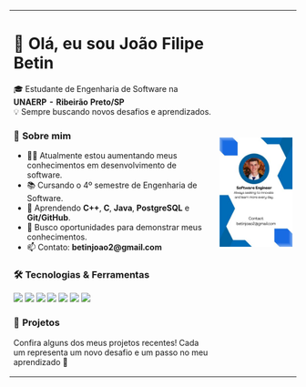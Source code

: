 <table>
  <tr>
    <td>

<h1>👋 Olá, eu sou João Filipe Betin</h1>
<p>🎓 Estudante de Engenharia de Software na <b>UNAERP - Ribeirão Preto/SP</b><br>
💡 Sempre buscando novos desafios e aprendizados.</p>

<h3>🧠 Sobre mim</h3>
<ul>
<li>👨‍💻 Atualmente estou aumentando meus conhecimentos em desenvolvimento de software.</li>
<li>📚 Cursando o 4º semestre de Engenharia de Software.</li>
<li>🧩 Aprendendo <b>C++</b>, <b>C</b>, <b>Java</b>, <b>PostgreSQL</b> e <b>Git/GitHub</b>.</li>
<li>💬 Busco oportunidades para demonstrar meus conhecimentos.</li>
<li>📫 Contato: <b>betinjoao2@gmail.com</b></li>
</ul>

<h3>🛠️ Tecnologias & Ferramentas</h3>
<p>
<img src="https://img.shields.io/badge/C++-00599C?style=for-the-badge&logo=cplusplus&logoColor=white"/>
<img src="https://img.shields.io/badge/C-A8B9CC?style=for-the-badge&logo=c&logoColor=white"/>
<img src="https://img.shields.io/badge/Java-ED8B00?style=for-the-badge&logo=java&logoColor=white"/>
<img src="https://img.shields.io/badge/PostgreSQL-316192?style=for-the-badge&logo=postgresql&logoColor=white"/>
<img src="https://img.shields.io/badge/Git-F05032?style=for-the-badge&logo=git&logoColor=white"/>
<img src="https://img.shields.io/badge/VSCode-0078D4?style=for-the-badge&logo=visualstudiocode&logoColor=white"/>
<img src="https://img.shields.io/badge/IntelliJ%20IDEA-000000?style=for-the-badge&logo=intellij-idea&logoColor=white"/>
</p>

<h3>🌟 Projetos</h3>
<p>Confira alguns dos meus projetos recentes! Cada um representa um novo desafio e um passo no meu aprendizado 🚀</p>
    <td align="center" style="vertical-align: middle;">
        <img src="./software-engineer.jpg" width="450"/>
    </td>
  </tr>
</table>
